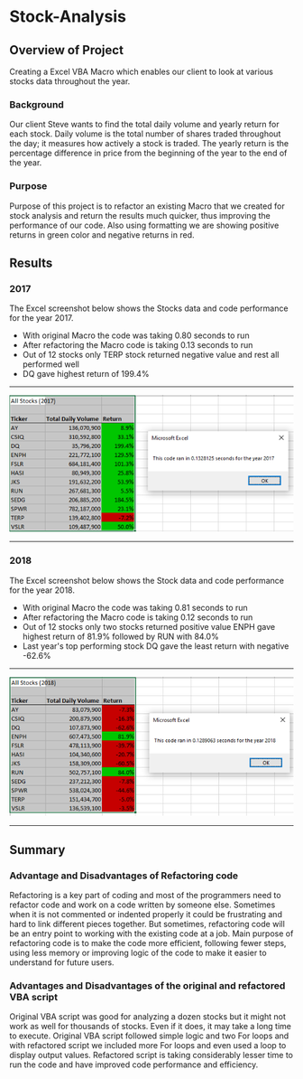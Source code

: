 # Stock-Analysis

## Overview of Project
Creating a Excel VBA Macro which enables our client to look at various stocks data throughout the year.
### Background
Our client Steve wants to find the total daily volume and yearly return for each stock. Daily volume is the total number of shares traded throughout the day; 
it measures how actively a stock is traded. The yearly return is the percentage difference in price from the beginning of the year to the end of the year.
### Purpose
Purpose of this project is to refactor an existing Macro that we created for stock analysis and return the results much quicker,
thus improving the performance of our code. Also using formatting we are showing positive returns in green color and negative returns in red.
## Results
### 2017
The Excel screenshot below shows the Stocks data and code performance for the year 2017.
* With original Macro the code was taking 0.80 seconds to run
* After refactoring the Macro code is taking 0.13 seconds to run
* Out of 12 stocks only TERP stock returned negative value and rest all performed well
* DQ gave highest return of 199.4%
___
![VBA_Challenge_2017](https://github.com/ysbcode/stock-analysis/blob/main/Resources/VBA_Challenge_2017.png?raw=true)
___
### 2018
The Excel screenshot below shows the Stock data and code performance for the year 2018.
* With original Macro the code was taking 0.81 seconds to run
* After refactoring the Macro code is taking 0.12 seconds to run
* Out of 12 stocks only two stocks returned positive value ENPH gave highest return of 81.9% followed by RUN with 84.0%
* Last year's top performing stock DQ gave the least return with negative -62.6%
___
![VBA_Challenge_2018](https://github.com/ysbcode/stock-analysis/blob/main/Resources/VBA_Challenge_2018.png?raw=true)
___
## Summary
### Advantage and Disadvantages of Refactoring code
Refactoring is a key part of coding and most of the programmers need to refactor code and work on a code written by someone else. 
Sometimes when it is not commented or indented properly it could be frustrating and hard to link different pieces together. 
But sometimes, refactoring code will be an entry point to working with the existing code at a job. Main purpose of refactoring code is to make the code
more efficient, following fewer steps, using less memory or improving logic of the code to make it easier to understand for future users.
### Advantages and Disadvantages of the original and refactored VBA script
Original VBA script was good for analyzing a dozen stocks but it might not work as well for thousands of stocks. Even if it does, it may take a long time to execute.
Original VBA script followed simple logic and two For loops and with refactored script we included more For loops and even used a loop to display output values.
Refactored script is taking considerably lesser time to run the code and have improved code performance and efficiency.
